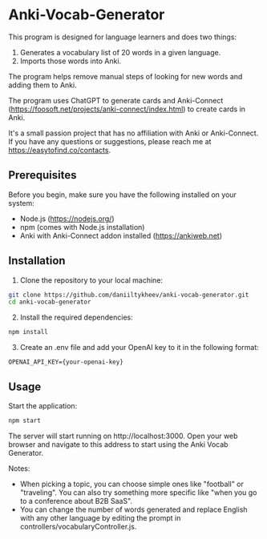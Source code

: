 # Anki-Vocab-Generator

This program is designed for language learners and does two things:

1. Generates a vocabulary list of 20 words in a given language.
2. Imports those words into Anki.

The program helps remove manual steps of looking for new words and adding them to Anki.

The program uses ChatGPT to generate cards and Anki-Connect (https://foosoft.net/projects/anki-connect/index.html) to create cards in Anki.

It's a small passion project that has no affiliation with Anki or Anki-Connect. If you have any questions or suggestions, please reach me at https://easytofind.co/contacts.

## Prerequisites

Before you begin, make sure you have the following installed on your system:

- Node.js (https://nodejs.org/)
- npm (comes with Node.js installation)
- Anki with Anki-Connect addon installed (https://ankiweb.net)

## Installation

1. Clone the repository to your local machine:

```bash
git clone https://github.com/daniiltykheev/anki-vocab-generator.git
cd anki-vocab-generator
```

2. Install the required dependencies:

```bash
npm install
```

3. Create an .env file and add your OpenAI key to it in the following format:

```
OPENAI_API_KEY={your-openai-key}
```

## Usage

Start the application:

```bash
npm start
```

The server will start running on http://localhost:3000. Open your web browser and navigate to this address to start using the Anki Vocab Generator.

Notes:

- When picking a topic, you can choose simple ones like "football" or "traveling". You can also try something more specific like "when you go to a conference about B2B SaaS".
- You can change the number of words generated and replace English with any other language by editing the prompt in controllers/vocabularyController.js.

